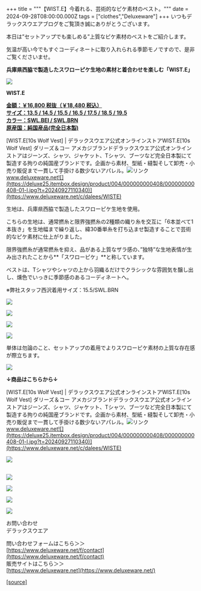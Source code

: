 +++
title = """【WIST.E】今着れる、芸術的なピケ素材のベスト。"""
date = 2024-09-28T08:00:00.000Z
tags = ["clothes","Deluxeware"]
+++
いつもデラックスウエアブログをご覧頂き誠にありがとうございます。

本日は”セットアップでも楽しめる”上質なピケ素材のベストをご紹介します。

気温が高い今でもすぐコーディネートに取り入れられる季節モノですので、是非ご覧くださいませ。

**兵庫県西脇で製造したスワローピケ生地の素材と着合わせを楽しむ「WIST.E」**

**[![](https://stat.ameba.jp/user_images/20240928/16/deluxeware/f7/64/j/o0721096215491561204.jpg)](https://stat.ameba.jp/user_images/20240928/16/deluxeware/f7/64/j/o0721096215491561204.jpg)**

**WIST.E**

**[金額：￥16,800 税抜（￥18,480 税込）](https://www.deluxeware.net/c/dalees/WISTE)  
[サイズ：13.5 / 14.5 / 15.5 / 16.5 / 17.5 / 18.5 / 19.5](https://www.deluxeware.net/c/dalees/WISTE)  
[カラー：SWL.BEI / SWL.BRN](https://www.deluxeware.net/c/dalees/WISTE)  
[原産国：純国産品(完全日本製)](https://www.deluxeware.net/c/dalees/WISTE)**

[WIST.E\[10s Wolf Vest\] | デラックスウエア公式オンラインストアWIST.E\[10s Wolf Vest\] ダリーズ＆コー アメカジブランドデラックスウエア公式オンラインストアはジーンズ、シャツ、ジャケット、Tシャツ、ブーツなど完全日本製にて製造する拘りの純国産ブランドです。企画から素材、型紙・縫製そして卸売・小売り販促まで一貫して手掛ける数少ないアパレル。![リンク](https://c.stat100.ameba.jp/ameblo/symbols/v3.20.0/svg/gray/editor_link.svg)www.deluxeware.net![](https://deluxe25.itembox.design/product/004/000000000408/000000000408-01-l.jpg?t=20240927110340)](https://www.deluxeware.net/c/dalees/WISTE)

生地は、兵庫県西脇で製造したスワローピケ生地を使用。

こちらの生地は、通常撚糸と限界強撚糸の2種類の織り糸を交互に「6本並べて1本抜き」を生地幅まで繰り返し、緯30番単糸を打ち込ませ製造することで芸術的なピケ素材に仕上がりました。

限界強撚糸が通常撚糸を抑え、品がある上質なザラ感の、”独特”な生地表情が生み出されたことから**「スワローピケ」**と称しています。

ベストは、Tシャツやシャツの上から羽織るだけでクラシックな雰囲気を醸し出し、燻色でいっきに季節感のあるコーディネートへ。

※弊社スタッフ西沢着用サイズ：15.5/SWL.BRN

[![](https://stat.ameba.jp/user_images/20240928/16/deluxeware/8f/7f/j/o1126150015491559776.jpg)](https://stat.ameba.jp/user_images/20240928/16/deluxeware/8f/7f/j/o1126150015491559776.jpg)

[![](https://stat.ameba.jp/user_images/20240928/16/deluxeware/11/2d/j/o1124140615491559779.jpg)](https://stat.ameba.jp/user_images/20240928/16/deluxeware/11/2d/j/o1124140615491559779.jpg)

[![](https://stat.ameba.jp/user_images/20240928/16/deluxeware/ba/fc/j/o1126150015491559786.jpg)](https://stat.ameba.jp/user_images/20240928/16/deluxeware/ba/fc/j/o1126150015491559786.jpg)

[![](https://stat.ameba.jp/user_images/20240928/16/deluxeware/f2/21/j/o1134201615491559793.jpg)](https://stat.ameba.jp/user_images/20240928/16/deluxeware/f2/21/j/o1134201615491559793.jpg)

単体は勿論のこと、セットアップの着用でよりスワローピケ素材の上質な存在感が際立ちます。

![](https://deluxe25.itembox.design/product/004/000000000403/000000000403-01-l.jpg?t=20240928152903)

**↓商品はこちらから↓**

[WIST.E\[10s Wolf Vest\] | デラックスウエア公式オンラインストアWIST.E\[10s Wolf Vest\] ダリーズ＆コー アメカジブランドデラックスウエア公式オンラインストアはジーンズ、シャツ、ジャケット、Tシャツ、ブーツなど完全日本製にて製造する拘りの純国産ブランドです。企画から素材、型紙・縫製そして卸売・小売り販促まで一貫して手掛ける数少ないアパレル。![リンク](https://c.stat100.ameba.jp/ameblo/symbols/v3.20.0/svg/gray/editor_link.svg)www.deluxeware.net![](https://deluxe25.itembox.design/product/004/000000000408/000000000408-01-l.jpg?t=20240927110340)](https://www.deluxeware.net/c/dalees/WISTE)

[![](https://stat.ameba.jp/user_images/20240925/15/deluxeware/90/0c/j/o0930020015490450615.jpg?caw=800)](https://ameblo.jp/deluxeware/image-12868871102-15490450615.html)  
 

[![](https://stat.ameba.jp/user_images/20240614/12/deluxeware/fb/b4/j/o0800026015451324172.jpg?caw=800)](https://www.deluxeware.net/c/2024FWreserveall)

[![](https://stat.ameba.jp/user_images/20240315/15/deluxeware/04/7f/j/o0800026015413271803.jpg?caw=800)](https://www.instagram.com/deluxeware/?hl=ja)

[![](https://stat.ameba.jp/user_images/20220415/12/deluxeware/3b/ce/j/o0800026015103175481.jpg?caw=800)](https://www.deluxeware.net/f/headstore)

[![](https://stat.ameba.jp/user_images/20220415/12/deluxeware/d7/c6/j/o0800026015103175487.jpg?caw=800)](https://www.deluxeware.net/)

お問い合わせ  
デラックスウエア

問い合わせフォームはこちら＞＞  
[https://www.deluxeware.net/f/contact](https://www.deluxeware.net/f/contact)  
販売サイトはこちら＞＞  
[https://www.deluxeware.net](https://www.deluxeware.net/)

[[source]](https://ameblo.jp/deluxeware/entry-12869204120.html)
